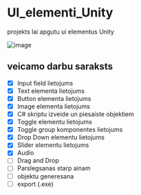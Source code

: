 # UI_elementi_Unity
projekts lai apgutu ui elementus Unity

![image](https://user-images.githubusercontent.com/129928656/232995586-6098e627-1bf3-4bfe-bacf-4a45e0f65d8b.png)

## veicamo darbu saraksts
- [x] Input field lietojums
- [x] Text elementa lietojums
- [x] Button elementa lietojums
- [x] Image elementa lietojums
- [x] C# skriptu izveide un piesaiste objektiem
- [x] Toggle elementu lietojums
- [x] Toggle group komponentes lietojums
- [x] Drop Down elementu lietojums
- [x] Slider elementu lietojums
- [x] Audio
- [ ] Drag and Drop
- [ ] Parslegsanas starp ainam
- [ ] objektu generesana
- [ ] export (.exe)
